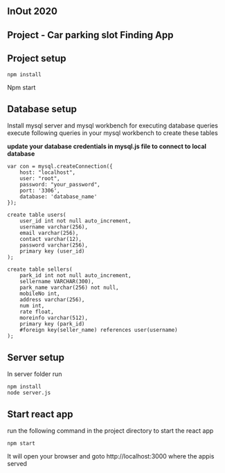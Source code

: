 
## InOut 2020

## Project - Car parking slot Finding App

## Project setup
```
npm install
```
Npm start

## Database setup

Install mysql server and mysql workbench for executing database queries
execute following queries in your mysql workbench to create these tables 

**update your database credentials in mysql.js file to connect to local database**

```
var con = mysql.createConnection({
    host: "localhost",
    user: "root",
    password: "your_password",   
    port: '3306',
    database: 'database_name'
});
```
```
create table users(
	user_id int not null auto_increment,
    username varchar(256),
    email varchar(256),
    contact varchar(12),
    password varchar(256),
    primary key	(user_id)
);

create table sellers(
	park_id int not null auto_increment,
    sellername VARCHAR(300),
    park_name varchar(256) not null,
    mobileNo int,
    address varchar(256),
    num int,
    rate float,
    moreinfo varchar(512),
    primary key (park_id)
    #foreign key(seller_name) references user(username)
);
```
## Server setup

In server folder run

```
npm install
node server.js
```
## Start react app
run the following command in the project directory to start the react app
```
npm start
```

It will open your browser and goto http://localhost:3000 where the appis served 
